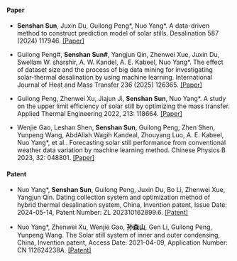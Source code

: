 
#### Paper

- <strong>Senshan Sun</strong>, Juxin Du, Guilong Peng*, Nuo Yang*. A data-driven method to construct prediction model of solar stills. Desalination 587 (2024) 117946. [[Paper]](https://github.com/senli1073/LaNCor)

- Guilong Peng#, <strong>Senshan Sun#</strong>, Yangjun Qin, Zhenwei Xue, Juxin Du, Swellam W. sharshir, A. W. Kandel, A. E. Kabeel, Nuo Yang*. The effect of dataset size and the process of big data mining for investigating solar-thermal desalination by using machine learning. International Journal of Heat and Mass Transfer 236 (2025) 126365. [[Paper]](https://github.com/senli1073/LaNCor)

- Guilong Peng, Zhenwei Xu, Jiajun Ji, <strong>Senshan Sun</strong>, Nuo Yang*. A study on the upper limit efficiency of solar still by optimizing the mass transfer. Applied Thermal Engineering 2022, 213: 118664. [[Paper]](https://github.com/senli1073/LaNCor)

- Wenjie Gao, Leshan Shen, <strong>Senshan Sun</strong>, Guilong Peng, Zhen Shen, Yunpeng Wang, AbdAllah Wagih Kandeal, Zhouyang Luo, A. E. Kabeel, Nuo Yang*, et al.. Forecasting solar still performance from conventional weather data variation by machine learning method. Chinese Physics B 2023, 32: 048801. [[Paper]](https://github.com/senli1073/LaNCor)

#### Patent

- Nuo Yang*, <strong>Senshan Sun</strong>, Guilong Peng, Juxin Du, Bo Li, Zhenwei Xue, Yangjun Qin. Dating collection system and optimization method of hybrid thermal desalination system, China, Invention patent, Issue Date: 2024-05-14, Patent Number: ZL 202310162899.6. [[Patent]](https://github.com/senli1073/LaNCor)

- Nuo Yang*, Zhenwei Xu, Wenjie Gao, <strong>孙森山</strong>, Gen Li, Guilong Peng, Yunpeng Wang. The Solar still system of inner and outer condensing, China, Invention patent, Access Date: 2021-04-09, Application Number: CN 112624238A. [[Patent]](https://github.com/senli1073/LaNCor)
